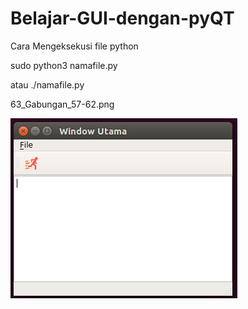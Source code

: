 # Belajar-GUI-dengan-pyQT

Cara Mengeksekusi file python

sudo python3 namafile.py

atau ./namafile.py




63_Gabungan_57-62.png

![alt text](63_Gabungan_57-62.png)
